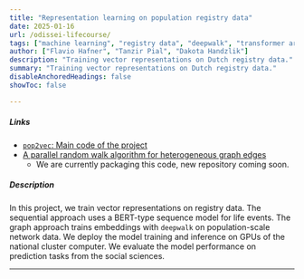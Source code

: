 ```yaml
---
title: "Representation learning on population registry data"
date: 2025-01-16
url: /odissei-lifecourse/
tags: ["machine learning", "registry data", "deepwalk", "transformer architecture"]
author: ["Flavio Hafner", "Tanzir Pial", "Dakota Handzlik"]
description: "Training vector representations on Dutch registry data."
summary: "Training vector representations on Dutch registry data."
disableAnchoredHeadings: false
showToc: false

---
```


##### Links

- [`pop2vec`: Main code of the project](https://github.com/odissei-lifecourse/life-sequencing-dutch)
- [A parallel random walk algorithm for heterogeneous graph edges](https://github.com/odissei-lifecourse/layered_walk)
    - We are currently packaging this code, new repository coming soon.


##### Description

In this project, we train vector representations on registry data. The sequential approach uses a BERT-type sequence model for life events. The graph approach trains embeddings with `deepwalk` on population-scale network data.
We deploy the model training and inference on GPUs of the national cluster computer.
We evaluate the model performance on prediction tasks from the social sciences.

---
